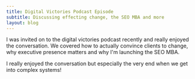 ```yaml
---
title: Digital Victories Podcast Episode
subtitle: Discussing effecting change, the SEO MBA and more
layout: blog
---
```


I was invited on to the digital victories podcast recently and really enjoyed the conversation. We covered how to actually convince clients to change, why executive presence matters and why I'm launching the SEO MBA.

<div id="buzzsprout-player-8343897"></div>
<script src="https://www.buzzsprout.com/1359196/8343897-ep-9-the-soft-skills-necessary-for-seo-success-an-interview-with-tom-critchlow.js?container_id=buzzsprout-player-8343897&#038;player=small" type="text/javascript" charset="utf-8"></script>

I really enjoyed the conversation but especially the very end when we get into complex systems!